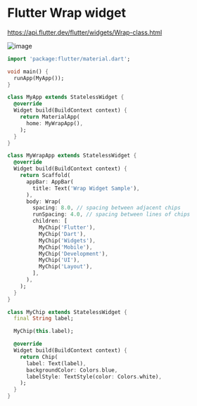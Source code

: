 # Flutter Wrap widget

https://api.flutter.dev/flutter/widgets/Wrap-class.html

![image](https://github.com/luiscoco/flutter_wrap_widget/assets/32194879/61298e11-fc47-4952-ac09-5c11d487ff94)

```dart
import 'package:flutter/material.dart';

void main() {
  runApp(MyApp());
}

class MyApp extends StatelessWidget {
  @override
  Widget build(BuildContext context) {
    return MaterialApp(
      home: MyWrapApp(),
    );
  }
}

class MyWrapApp extends StatelessWidget {
  @override
  Widget build(BuildContext context) {
    return Scaffold(
      appBar: AppBar(
        title: Text('Wrap Widget Sample'),
      ),
      body: Wrap(
        spacing: 8.0, // spacing between adjacent chips
        runSpacing: 4.0, // spacing between lines of chips
        children: [
          MyChip('Flutter'),
          MyChip('Dart'),
          MyChip('Widgets'),
          MyChip('Mobile'),
          MyChip('Development'),
          MyChip('UI'),
          MyChip('Layout'),
        ],
      ),
    );
  }
}

class MyChip extends StatelessWidget {
  final String label;

  MyChip(this.label);

  @override
  Widget build(BuildContext context) {
    return Chip(
      label: Text(label),
      backgroundColor: Colors.blue,
      labelStyle: TextStyle(color: Colors.white),
    );
  }
}
```
